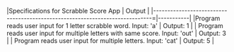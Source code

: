 |Specifications for Scrabble Score App                                         | Output    |
|-----------------------------------------------------------------------------=|-----------|
|Program reads user input for 1 letter scrabble word.     Input: 'a'           | Output: 1 |
| Program reads user input for multiple letters with same score. Input: 'out'  | Output: 3 |
| Program reads user input for multiple letters. Input: 'cat'                  | Output: 5 |
